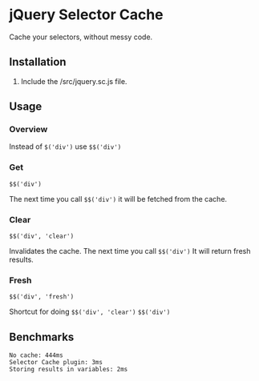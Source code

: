 jQuery Selector Cache
=============

Cache your selectors, without messy code.

Installation
-------

1. Include the /src/jquery.sc.js file.

Usage
------------

### Overview
Instead of `$('div')` use `$$('div')`

### Get
`$$('div')`

The next time you call `$$('div')` it will be fetched from the cache.

### Clear
`$$('div', 'clear')`

Invalidates the cache. The next time you call `$$('div')` It will return fresh results.

### Fresh
`$$('div', 'fresh')`

Shortcut for doing `$$('div', 'clear')` `$$('div')`

Benchmarks
------------

    No cache: 444ms
    Selector Cache plugin: 3ms
    Storing results in variables: 2ms